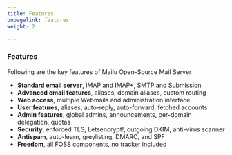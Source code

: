 ```yaml
---
title: Features
onpagelink: features
weight: 2

---
```


### **Features**

Following are the key features of Mailu Open-Source Mail Server

- **Standard email server**, IMAP and IMAP+, SMTP and Submission
- **Advanced email features**, aliases, domain aliases, custom routing
- **Web access**, multiple Webmails and administration interface
- **User features**, aliases, auto-reply, auto-forward, fetched accounts
- **Admin features**, global admins, announcements, per-domain delegation, quotas
- **Security**, enforced TLS, Letsencrypt!, outgoing DKIM, anti-virus scanner
- **Antispam**, auto-learn, greylisting, DMARC, and SPF
- **Freedom**, all FOSS components, no tracker included

 

